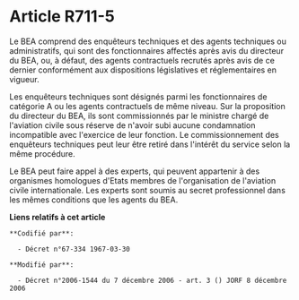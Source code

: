 # Article R711-5

Le BEA comprend des enquêteurs techniques et des agents techniques ou administratifs, qui sont des fonctionnaires affectés
après avis du directeur du BEA, ou, à défaut, des agents contractuels recrutés après avis de ce dernier conformément aux
dispositions législatives et réglementaires en vigueur.

Les enquêteurs techniques sont désignés parmi les fonctionnaires de catégorie A ou les agents contractuels de même niveau.
Sur la proposition du directeur du BEA, ils sont commissionnés par le ministre chargé de l'aviation civile sous réserve de
n'avoir subi aucune condamnation incompatible avec l'exercice de leur fonction. Le commissionnement des enquêteurs techniques
peut leur être retiré dans l'intérêt du service selon la même procédure.

Le BEA peut faire appel à des experts, qui peuvent appartenir à des organismes homologues d'Etats membres de l'organisation
de l'aviation civile internationale. Les experts sont soumis au secret professionnel dans les mêmes conditions que les agents
du BEA.

**Liens relatifs à cet article**

	**Codifié par**:

	  - Décret n°67-334 1967-03-30

	**Modifié par**:

	  - Décret n°2006-1544 du 7 décembre 2006 - art. 3 () JORF 8 décembre 2006
